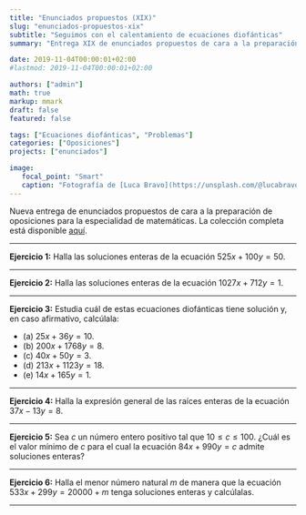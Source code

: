 ```yaml
---
title: "Enunciados propuestos (XIX)"
slug: "enunciados-propuestos-xix"
subtitle: "Seguimos con el calentamiento de ecuaciones diofánticas"
summary: "Entrega XIX de enunciados propuestos de cara a la preparación de oposiciones en la especialidad de matemáticas."

date: 2019-11-04T00:00:01+02:00
#lastmod: 2019-11-04T00:00:01+02:00

authors: ["admin"]
math: true
markup: mmark
draft: false
featured: false

tags: ["Ecuaciones diofánticas", "Problemas"]
categories: ["Oposiciones"]
projects: ["enunciados"]

image:
   focal_point: "Smart"
   caption: "Fotografía de [Luca Bravo](https://unsplash.com/@lucabravo), disponible en [Unsplash](https://unsplash.com/photos/dXdkpdYCNbo)."
---
```


Nueva entrega de enunciados propuestos de cara a la preparación de oposiciones para la especialidad de matemáticas. La colección completa está disponible [aquí](/courses/enunciados/).

---

**Ejercicio 1:** Halla las soluciones enteras de la ecuación $525x + 100y = 50$.

---

**Ejercicio 2:** Halla las soluciones enteras de la ecuación $1027x + 712y = 1$.

---

**Ejercicio 3:** Estudia cuál de estas ecuaciones diofánticas tiene solución y, en caso afirmativo, calcúlala:

- (a) $25x + 36y = 10$.
- (b) $200x + 1768y = 8$.
- (c) $40x + 50y = 3$.
- (d) $213x + 1123y = 18$.
- (e) $14x + 165y = 1$.

---

**Ejercicio 4:** Halla la expresión general de las raíces enteras de la ecuación $37x - 13y = 8$.

---

**Ejercicio 5:** Sea $c$ un número entero positivo tal que $10\leq c\leq 100$. ¿Cuál es el valor mínimo de $c$ para el cual la ecuación $84x + 990y = c$ admite soluciones enteras?

---

**Ejercicio 6:** Halla el menor número natural $m$ de manera que la ecuación $533x + 299y = 20000 + m$ tenga soluciones enteras y calcúlalas.

---
